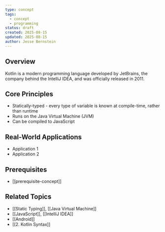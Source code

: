 ```yaml
---
type: concept
tags:
  - concept
  - programming
status: draft
created: 2025-08-15
updated: 2025-08-15
author: Jesse Bernstein
---
```



## Overview
Kotlin is a modern programming language developed by JetBrains, the company behind the IntelliJ IDEA, and was officially released in 2011. 
## Core Principles
- Statically-typed - every type of variable is known at compile-time, rather than runtime
-  Runs on the Java Virtual Machine (JVM)
- Can be compiled to JavaScript

## Real-World Applications
- Application 1
- Application 2

## Prerequisites
- [[prerequisite-concept]]

## Related Topics
- [[Static Typing]], [[Java Virtual Machine]]
- [[JavaScript]], [[IntelliJ IDEA]]
- [[Android]]
- [[2. Kotlin Syntax]]